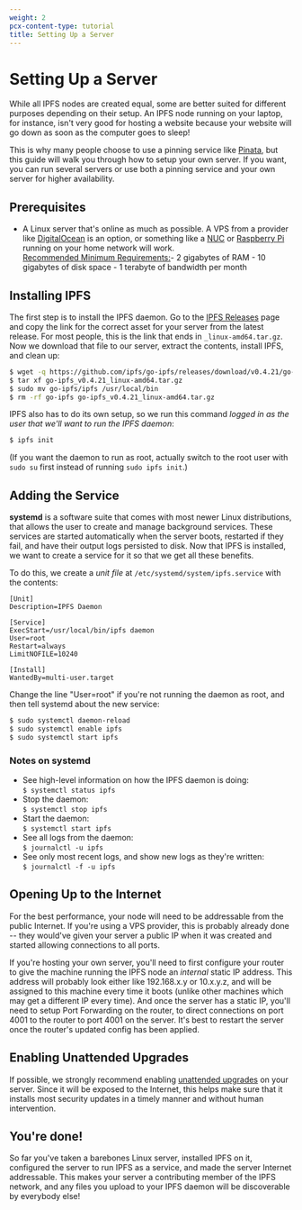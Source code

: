 ```yaml
---
weight: 2
pcx-content-type: tutorial
title: Setting Up a Server
---
```


# Setting Up a Server

While all IPFS nodes are created equal, some are better suited for different
purposes depending on their setup. An IPFS node running on your laptop, for
instance, isn't very good for hosting a website because your website will go
down as soon as the computer goes to sleep!

This is why many people choose to use a pinning service like
[Pinata](https://pinata.cloud/), but this guide will walk you through how to
setup your own server. If you want, you can run several servers or use both a
pinning service and your own server for higher availability.

## Prerequisites

- A Linux server that's online as much as possible. A VPS from a provider like
  [DigitalOcean](https://www.digitalocean.com/) is an option, or something like
  a [NUC](https://www.intel.com/content/www/us/en/products/boards-kits/nuc.html)
  or [Raspberry Pi](https://www.raspberrypi.org/) running on your home network
  will work.<br />
  <u>Recommended Minimum Requirements:</u>- 2 gigabytes of RAM - 10 gigabytes of disk space - 1
  terabyte of bandwidth per month

## Installing IPFS

The first step is to install the IPFS daemon. Go to the [IPFS
Releases](https://github.com/ipfs/go-ipfs/releases) page and copy the link for
the correct asset for your server from the latest release. For most people, this
is the link that ends in `_linux-amd64.tar.gz`. Now we download that file to our
server, extract the contents, install IPFS, and clean up:

```bash
$ wget -q https://github.com/ipfs/go-ipfs/releases/download/v0.4.21/go-ipfs_v0.4.21_linux-amd64.tar.gz
$ tar xf go-ipfs_v0.4.21_linux-amd64.tar.gz
$ sudo mv go-ipfs/ipfs /usr/local/bin
$ rm -rf go-ipfs go-ipfs_v0.4.21_linux-amd64.tar.gz
```

IPFS also has to do its own setup, so we run this command _logged in as the user
that we'll want to run the IPFS daemon_:

```bash
$ ipfs init
```

(If you want the daemon to run as root, actually switch to the root user with
`sudo su` first instead of running `sudo ipfs init`.)

## Adding the Service

**systemd** is a software suite that comes with most newer Linux distributions,
that allows the user to create and manage background services. These services
are started automatically when the server boots, restarted if they fail, and
have their output logs persisted to disk. Now that IPFS is installed, we want to
create a service for it so that we get all these benefits.

To do this, we create a _unit file_ at `/etc/systemd/system/ipfs.service` with
the contents:

```
[Unit]
Description=IPFS Daemon

[Service]
ExecStart=/usr/local/bin/ipfs daemon
User=root
Restart=always
LimitNOFILE=10240

[Install]
WantedBy=multi-user.target
```

Change the line "User=root" if you're not running the daemon as root, and then
tell systemd about the new service:

```bash
$ sudo systemctl daemon-reload
$ sudo systemctl enable ipfs
$ sudo systemctl start ipfs
```

### Notes on systemd

- See high-level information on how the IPFS daemon is doing:<br />
  `$ systemctl status ipfs`
- Stop the daemon:<br />
  `$ systemctl stop ipfs`
- Start the daemon:<br />
  `$ systemctl start ipfs`
- See all logs from the daemon:<br />
  `$ journalctl -u ipfs`
- See only most recent logs, and show new logs as they're written:<br />
  `$ journalctl -f -u ipfs`

## Opening Up to the Internet

For the best performance, your node will need to be addressable from the public
Internet. If you're using a VPS provider, this is probably already done -- they
would've given your server a public IP when it was created and started allowing
connections to all ports.

If you're hosting your own server, you'll need to first configure your router to
give the machine running the IPFS node an _internal_ static IP address. This
address will probably look either like 192.168.x.y or 10.x.y.z, and will be
assigned to this machine every time it boots (unlike other machines which may
get a different IP every time). And once the server has a static IP, you'll need
to setup Port Forwarding on the router, to direct connections on port 4001 to
the router to port 4001 on the server. It's best to restart the server once the
router's updated config has been applied.

## Enabling Unattended Upgrades

If possible, we strongly recommend enabling [unattended
upgrades](https://libre-software.net/ubuntu-automatic-updates/) on your server.
Since it will be exposed to the Internet, this helps make sure that it installs
most security updates in a timely manner and without human intervention.

## You're done!

So far you've taken a barebones Linux server, installed IPFS on it, configured
the server to run IPFS as a service, and made the server Internet addressable.
This makes your server a contributing member of the IPFS network, and any files
you upload to your IPFS daemon will be discoverable by everybody else!